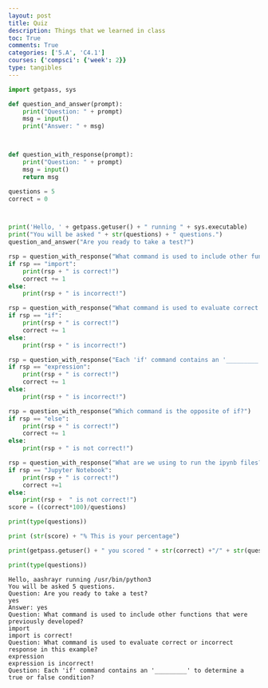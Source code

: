 ```yaml
---
layout: post
title: Quiz
description: Things that we learned in class
toc: True
comments: True
categories: ['5.A', 'C4.1']
courses: {'compsci': {'week': 2}}
type: tangibles
---
```


```python
import getpass, sys

def question_and_answer(prompt):
    print("Question: " + prompt)
    msg = input()
    print("Answer: " + msg)



def question_with_response(prompt):
    print("Question: " + prompt)
    msg = input()
    return msg

questions = 5
correct = 0



print('Hello, ' + getpass.getuser() + " running " + sys.executable)
print("You will be asked " + str(questions) + " questions.")
question_and_answer("Are you ready to take a test?")

rsp = question_with_response("What command is used to include other functions that were previously developed?")
if rsp == "import":
    print(rsp + " is correct!")
    correct += 1
else:
    print(rsp + " is incorrect!")

rsp = question_with_response("What command is used to evaluate correct or incorrect response in this example?")
if rsp == "if":
    print(rsp + " is correct!")
    correct += 1
else:
    print(rsp + " is incorrect!")

rsp = question_with_response("Each 'if' command contains an '_________' to determine a true or false condition?")
if rsp == "expression":
    print(rsp + " is correct!")
    correct += 1
else:
    print(rsp + " is incorrect!")

rsp = question_with_response("Which command is the opposite of if?")
if rsp == "else":
    print(rsp + " is correct!")
    correct += 1
else:
    print(rsp + " is not correct!")

rsp = question_with_response("What are we using to run the ipynb files?")
if rsp == "Jupyter Notebook":
    print(rsp + " is correct!")
    correct +=1
else:
    print(rsp +  " is not correct!")
score = ((correct*100)/questions)

print(type(questions))

print (str(score) + "% This is your percentage")

print(getpass.getuser() + " you scored " + str(correct) +"/" + str(questions))

print(type(questions))
```

    Hello, aashrayr running /usr/bin/python3
    You will be asked 5 questions.
    Question: Are you ready to take a test?
    yes
    Answer: yes
    Question: What command is used to include other functions that were previously developed?
    import
    import is correct!
    Question: What command is used to evaluate correct or incorrect response in this example?
    expression
    expression is incorrect!
    Question: Each 'if' command contains an '_________' to determine a true or false condition?



```python

```
